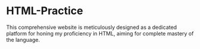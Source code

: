 # HTML-Practice
This comprehensive website is meticulously designed as a dedicated platform for honing my proficiency in HTML, aiming for complete mastery of the language.
